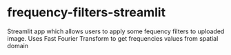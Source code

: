 # frequency-filters-streamlit
Streamlit app which allows users to apply some fequency filters to uploaded image. Uses Fast Fourier Transform to get frequencies values from spatial domain
